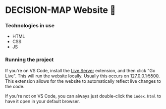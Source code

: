 # DECISION-MAP Website 🚀

### Technologies in use

- HTML
- CSS
- JS

### Running the project

If you're on VS Code, install the [Live Server](https://marketplace.visualstudio.com/items?itemName=ritwickdey.LiveServer) extension, and then click "Go Live". This will run the website locally. Usually this occurs on [127.0.0.1:5500](http://127.0.0.1:5500). This extension allows for the website to automatically reflect live changes to the code.

If you're not on VS Code, you can always just double-click the `index.html` to have it open in your default browser.